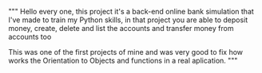 """
Hello every one, this project it's a back-end online bank simulation that I've made to train my Python skills, in that
project you are able to deposit money, create, delete and list the accounts and transfer money from accounts too

This was one of the first projects of mine and was very good to fix how works the Orientation to Objects and functions
in a real aplication.
"""